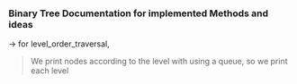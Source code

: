 ### Binary Tree Documentation for implemented Methods and ideas

-> for level_order_traversal, 
> We print nodes according to the level with using a queue, so we print each level
